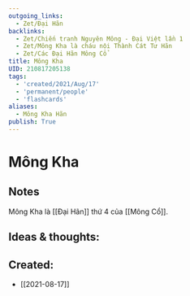 ```yaml
---
outgoing_links:
  - Zet/Đại Hãn
backlinks:
  - Zet/Chiến tranh Nguyên Mông - Đại Việt lần 1
  - Zet/Mông Kha là cháu nội Thành Cát Tư Hãn
  - Zet/Các Đại Hãn Mông Cổ
title: Mông Kha
UID: 210817205138
tags:
  - 'created/2021/Aug/17'
  - 'permanent/people'
  - 'flashcards'
aliases:
  - Mông Kha Hãn
publish: True
---
```

# Mông Kha

## Notes
Mông Kha là [[Đại Hãn]] thứ 4 của [[Mông Cổ]]. 

## Ideas & thoughts:

## Created:
- [[2021-08-17]]
